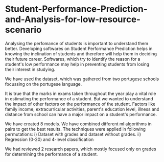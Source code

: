 # Student-Performance-Prediction-and-Analysis-for-low-resource-scenario

Analysing the perfomance of students is important
to understand them better. Developing softwares on 
Student Performance Prediction helps in knowing the
inclination of students and therefore will help 
them in deciding their future career. Softwares,
which try to identify the reason for a student's
low performance may help in preventing students
from losing their interest in studying.

We have used the dataset, which was gathered from 
two portugese schools focussing on the portugese
language.

It is true that the marks in exams taken throughout
the year play a vital role in estimating the
performance of a student. But we wanted to understand
the impact of other factors on the performance of the
student. Factors like family income, extracurricular
activities, parent's education level, illness and 
distance from school can have a major impact on a
student's performance.

We have created 8 models. We have combined different
ml algorithms in pairs to get the best results.
The techniques were applied in following permutations:
i) Dataset with grades and dataset without grades.
ii) Regression (0-20) and 4-level classification

We had reviewed 2 research papers, which mostly 
focused only on grades for determining the performance
of a student.
